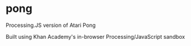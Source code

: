 # pong
Processing.JS version of Atari Pong

Built using Khan Academy's in-browser Processing/JavaScript sandbox
